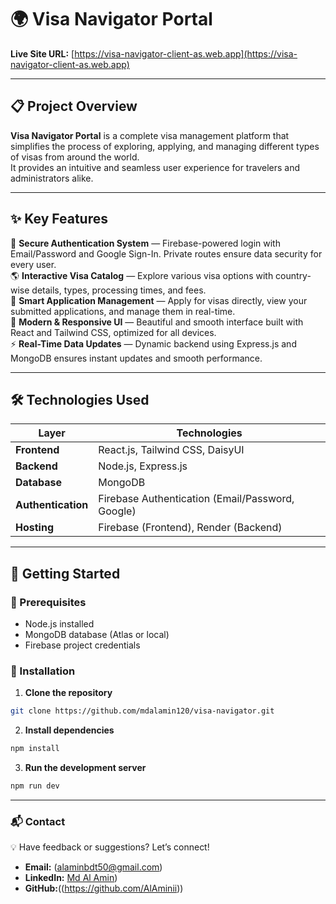 # 🌍 Visa Navigator Portal  

**Live Site URL:** [https://visa-navigator-client-as.web.app](https://visa-navigator-client-as.web.app)  

---

## 📋 Project Overview  

**Visa Navigator Portal** is a complete visa management platform that simplifies the process of exploring, applying, and managing different types of visas from around the world.  
It provides an intuitive and seamless user experience for travelers and administrators alike.  

---

## ✨ Key Features  

🔐 **Secure Authentication System** — Firebase-powered login with Email/Password and Google Sign-In. Private routes ensure data security for every user.  
🌎 **Interactive Visa Catalog** — Explore various visa options with country-wise details, types, processing times, and fees.  
📝 **Smart Application Management** — Apply for visas directly, view your submitted applications, and manage them in real-time.  
🎨 **Modern & Responsive UI** — Beautiful and smooth interface built with React and Tailwind CSS, optimized for all devices.  
⚡ **Real-Time Data Updates** — Dynamic backend using Express.js and MongoDB ensures instant updates and smooth performance.  

---

## 🛠️ Technologies Used  

| Layer | Technologies |
|-------|---------------|
| **Frontend** | React.js, Tailwind CSS, DaisyUI |
| **Backend** | Node.js, Express.js |
| **Database** | MongoDB |
| **Authentication** | Firebase Authentication (Email/Password, Google) |
| **Hosting** | Firebase (Frontend), Render (Backend) |

---

## 🚀 Getting Started  

### 🧩 Prerequisites  
- Node.js installed  
- MongoDB database (Atlas or local)  
- Firebase project credentials  



### 🧰 Installation

1. **Clone the repository**

```bash
git clone https://github.com/mdalamin120/visa-navigator.git
```

2. **Install dependencies**

```bash
npm install
```

3. **Run the development server**

```bash
npm run dev
```

---

### 📬 Contact

💡 Have feedback or suggestions? Let’s connect!

* **Email:** (alaminbdt50@gmail.com)
* **LinkedIn:** [Md Al Amin](https://www.linkedin.com/in/mohammadalaminsalafi/))
* **GitHub:**((https://github.com/AlAminii))



   
